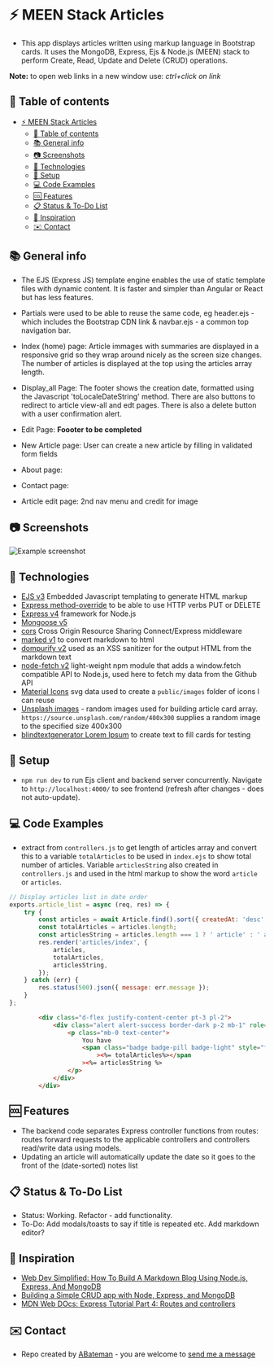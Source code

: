 # :zap: MEEN Stack Articles

* This app displays articles written using markup language in Bootstrap cards. It uses the MongoDB, Express, Ejs & Node.js (MEEN) stack to perform Create, Read, Update and Delete (CRUD) operations.

**Note:** to open web links in a new window use: _ctrl+click on link_

## :page_facing_up: Table of contents

* [:zap: MEEN Stack Articles](#zap-meen-stack-articles)
	* [:page_facing_up: Table of contents](#page_facing_up-table-of-contents)
	* [:books: General info](#books-general-info)
	* [:camera: Screenshots](#camera-screenshots)
	* [:signal_strength: Technologies](#signal_strength-technologies)
	* [:floppy_disk: Setup](#floppy_disk-setup)
	* [:computer: Code Examples](#computer-code-examples)
	* [:cool: Features](#cool-features)
	* [:clipboard: Status & To-Do List](#clipboard-status--to-do-list)
	* [:clap: Inspiration](#clap-inspiration)
	* [:envelope: Contact](#envelope-contact)

## :books: General info

* The EJS (Express JS) template engine enables the use of static template files with dynamic content. It is faster and simpler than Angular or React but has less features.
* Partials were used to be able to reuse the same code, eg header.ejs - which includes the Bootstrap CDN link & navbar.ejs - a common top navigation bar.
* Index (home) page: Article immages with summaries are displayed in a responsive grid so they wrap around nicely as the screen size changes. The number of articles is displayed at the top using the articles array length.
* Display_all Page: The footer shows the creation date, formatted using the Javascript 'toLocaleDateString' method. There are also buttons to redirect to article view-all and edt pages. There is also a delete button with a user confirmation alert.
* Edit Page: **Foooter to be completed**
* New Article page: User can create a new article by filling in validated form fields
* About page:
* Contact page:

* Article edit page: 2nd nav menu and credit for image

## :camera: Screenshots

![Example screenshot](./img/mongodb.png)

## :signal_strength: Technologies

* [EJS v3](https://ejs.co/#promo) Embedded Javascript templating to generate HTML markup
* [Express method-override](http://expressjs.com/en/resources/middleware/method-override.html) to be able to use HTTP verbs PUT or DELETE
* [Express v4](https://expressjs.com/) framework for Node.js
* [Mongoose v5](https://mongoosejs.com/)
* [cors](https://www.npmjs.com/package/cors) Cross Origin Resource Sharing Connect/Express middleware
* [marked v1](https://www.npmjs.com/package/marked) to convert markdown to html
* [dompurify v2](https://www.npmjs.com/package/dompurify) used as an XSS sanitizer for the output HTML from the markdown text
* [node-fetch v2](https://www.npmjs.com/package/node-fetch) light-weight npm module that adds a window.fetch compatible API to Node.js, used here to fetch my data from the Github API
* [Material Icons](https://material.io/resources/icons/?style=baseline) svg data used to create a `public/images` folder of icons I can reuse
* [Unsplash images](https://source.unsplash.com/) - random images used for building article card array. `https://source.unsplash.com/random/400x300` supplies a random image to the specified size 400x300
* [blindtextgenerator Lorem Ipsum](https://www.blindtextgenerator.com/lorem-ipsum) to create text to fill cards for testing

## :floppy_disk: Setup

* `npm run dev` to run Ejs client and backend server concurrently. Navigate to `http://localhost:4000/` to see frontend (refresh after changes - does not auto-update).

## :computer: Code Examples

* extract from `controllers.js` to get length of articles array and convert this to a variable `totalArticles` to be used in `index.ejs` to show total number of articles. Variable `articlesString` also created in `controllers.js` and used in the html markup to show the word `article` or `articles`.

```javascript
// Display articles list in date order
exports.article_list = async (req, res) => {
	try {
		const articles = await Article.find().sort({ createdAt: 'desc' });
		const totalArticles = articles.length;
		const articlesString = articles.length === 1 ? ' article' : ' articles';
		res.render('articles/index', {
			articles,
			totalArticles,
			articlesString,
		});
	} catch (err) {
		res.status(500).json({ message: err.message });
	}
};
```

```html
		<div class="d-flex justify-content-center pt-3 pl-2">
			<div class="alert alert-success border-dark p-2 mb-1" role="alert">
				<p class="mb-0 text-center">
					You have
					<span class="badge badge-pill badge-light" style="font-size: 18px"
						><%= totalArticles%></span
					><%= articlesString %>
				</p>
			</div>
		</div>
```

## :cool: Features

* The backend code separates Express controller functions from routes: routes forward requests to the applicable controllers and controllers read/write data using models.
* Updating an article will automatically update the date so it goes to the front of the (date-sorted) notes list

## :clipboard: Status & To-Do List

* Status: Working. Refactor - add functionality.
* To-Do: Add modals/toasts to say if title is repeated etc. Add markdown editor?

## :clap: Inspiration

* [Web Dev Simplified: How To Build A Markdown Blog Using Node.js, Express, And MongoDB](https://www.youtube.com/watch?v=1NrHkjlWVhM)
* [Building a Simple CRUD app with Node, Express, and MongoDB](https://zellwk.com/blog/crud-express-mongodb/)
* [MDN Web DOcs: Express Tutorial Part 4: Routes and controllers](https://developer.mozilla.org/en-US/docs/Learn/Server-side/Express_Nodejs/routes)

## :envelope: Contact

* Repo created by [ABateman](https://www.andrewbateman.org) - you are welcome to [send me a message](https://andrewbateman.org/contact)
